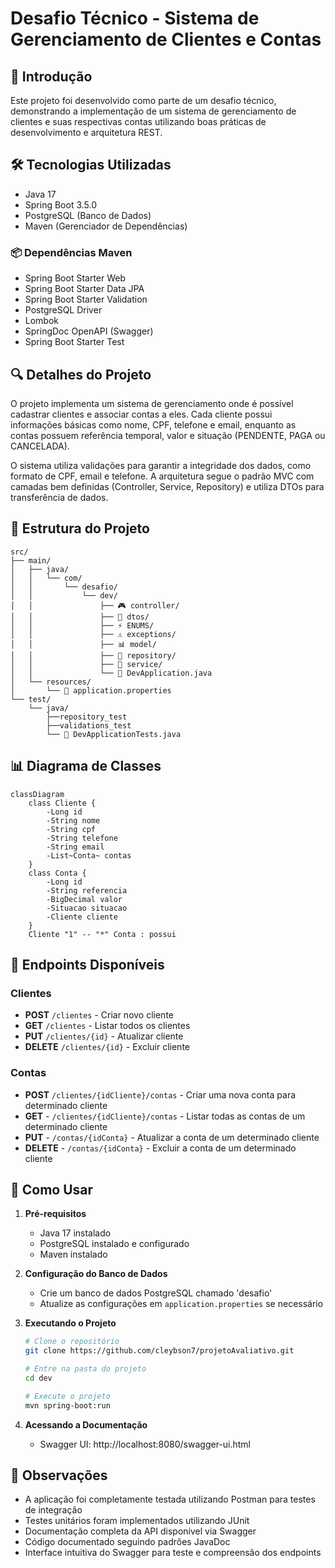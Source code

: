 # Desafio Técnico - Sistema de Gerenciamento de Clientes e Contas

## 📝 Introdução
Este projeto foi desenvolvido como parte de um desafio técnico, demonstrando a implementação de um sistema de gerenciamento de clientes e suas respectivas contas utilizando boas práticas de desenvolvimento e arquitetura REST.

## 🛠️ Tecnologias Utilizadas
- Java 17
- Spring Boot 3.5.0
- PostgreSQL (Banco de Dados)
- Maven (Gerenciador de Dependências)

### 📦 Dependências Maven
- Spring Boot Starter Web
- Spring Boot Starter Data JPA
- Spring Boot Starter Validation
- PostgreSQL Driver
- Lombok
- SpringDoc OpenAPI (Swagger)
- Spring Boot Starter Test

## 🔍 Detalhes do Projeto
O projeto implementa um sistema de gerenciamento onde é possível cadastrar clientes e associar contas a eles. Cada cliente possui informações básicas como nome, CPF, telefone e email, enquanto as contas possuem referência temporal, valor e situação (PENDENTE, PAGA ou CANCELADA).

O sistema utiliza validações para garantir a integridade dos dados, como formato de CPF, email e telefone. A arquitetura segue o padrão MVC com camadas bem definidas (Controller, Service, Repository) e utiliza DTOs para transferência de dados.

## 📂 Estrutura do Projeto
```
src/
├── main/
│   ├── java/
│   │   └── com/
│   │       └── desafio/
│   │           └── dev/
│   │               ├── 🎮 controller/
│   │               ├── 📝 dtos/
│   │               ├── ⚡ ENUMS/
│   │               ├── ⚠️ exceptions/
│   │               ├── 📊 model/
│   │               ├── 💾 repository/
│   │               ├── 🔧 service/
│   │               └── 🚀 DevApplication.java
│   └── resources/
│       └── 📄 application.properties
└── test/
    └── java/
        ├──repository_test
        ├──validations_test
        └── 🧪 DevApplicationTests.java
```

## 📊 Diagrama de Classes
```mermaid
classDiagram
    class Cliente {
        -Long id
        -String nome
        -String cpf
        -String telefone
        -String email
        -List~Conta~ contas
    }
    class Conta {
        -Long id
        -String referencia
        -BigDecimal valor
        -Situacao situacao
        -Cliente cliente
    }
    Cliente "1" -- "*" Conta : possui
```

## 🔌 Endpoints Disponíveis

### Clientes
- **POST** `/clientes` - Criar novo cliente
- **GET** `/clientes` - Listar todos os clientes
- **PUT** `/clientes/{id}` - Atualizar cliente
- **DELETE** `/clientes/{id}` - Excluir cliente

### Contas
- **POST** `/clientes/{idCliente}/contas` - Criar uma nova conta para determinado cliente
- **GET** - `/clientes/{idCliente}/contas` - Listar todas as contas de um determinado cliente
- **PUT** - `/contas/{idConta}` - Atualizar a conta de um determinado cliente
- **DELETE** - `/contas/{idConta}` - Excluir a conta de um determinado cliente

## 🚀 Como Usar

1. **Pré-requisitos**
   - Java 17 instalado
   - PostgreSQL instalado e configurado
   - Maven instalado

2. **Configuração do Banco de Dados**
   - Crie um banco de dados PostgreSQL chamado 'desafio'
   - Atualize as configurações em `application.properties` se necessário

3. **Executando o Projeto**
   ```bash
   # Clone o repositório
   git clone https://github.com/cleybson7/projetoAvaliativo.git

   # Entre na pasta do projeto
   cd dev

   # Execute o projeto
   mvn spring-boot:run
   ```

4. **Acessando a Documentação**
   - Swagger UI: http://localhost:8080/swagger-ui.html

## 📝 Observações
- A aplicação foi completamente testada utilizando Postman para testes de integração
- Testes unitários foram implementados utilizando JUnit
- Documentação completa da API disponível via Swagger
- Código documentado seguindo padrões JavaDoc
- Interface intuitiva do Swagger para teste e compreensão dos endpoints
